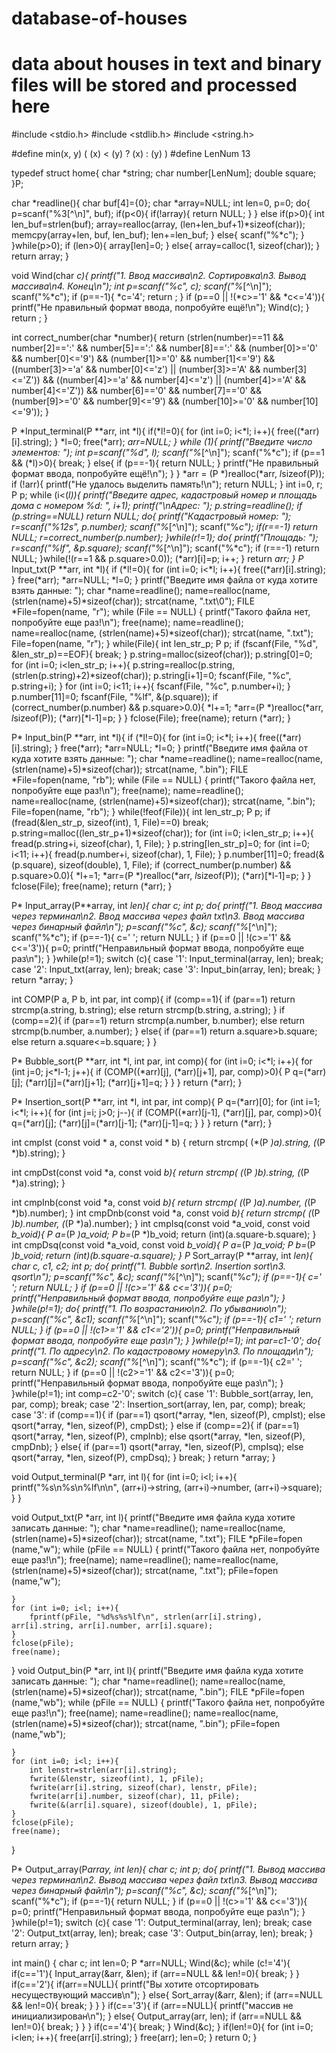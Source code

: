 # database-of-houses
# data about houses in text and binary files will be stored and processed here

#include <stdio.h>
#include <stdlib.h>
#include <string.h>

#define min(x, y) ( (x) < (y) ? (x) : (y) )
#define LenNum 13

typedef struct home{
    char *string;
    char number[LenNum];
    double square;
}P;

char *readline(){
    char buf[4]={0};
    char *array=NULL;
    int len=0, p=0;
    do{
        p=scanf("%3[^\n]", buf);
        if(p<0){
            if(!array){
                return NULL;
            }
        }
        else if(p>0){
            int len_buf=strlen(buf);
            array=realloc(array, (len+len_buf+1)*sizeof(char));
            memcpy(array+len, buf, len_buf);
            len+=len_buf;
        }
        else{
            scanf("%*c");
        }
    }while(p>0);
    if (len>0){
        array[len]=0;
    }
    else{
        array=calloc(1, sizeof(char));
    }
    return array;
}

void Wind(char *c){
    printf("1. Ввод массива\n2. Сортировка\n3. Вывод массива\n4. Конец\n");
    int p=scanf("%c", c);
    scanf("%*[^\n]");
    scanf("%*c");
    if (p==-1){
        *c='4';
        return ;
    }
    if (p==0 || !(*c>='1' && *c<='4')){
        printf("Не правильный формат ввода, попробуйте ещё!\n");
        Wind(c);
    }
    return ;
}

int correct_number(char *number){
    return (strlen(number)==11 && number[2]==':' && number[5]==':' && number[8]==':' && (number[0]>='0' && number[0]<='9') && (number[1]>='0' && number[1]<='9') && ((number[3]>='a' && number[0]<='z') || (number[3]>='A' && number[3]<='Z')) && ((number[4]>='a' && number[4]<='z') || (number[4]>='A' && number[4]<='Z')) && number[6]=='0' && number[7]=='0' && (number[9]>='0' && number[9]<='9') && (number[10]>='0' && number[10]<='9'));
}

P *Input_terminal(P **arr, int *l){
    if(*l!=0){
        for (int i=0; i<*l; i++){
            free((*arr)[i].string);
        }
        *l=0;
        free(*arr);
        *arr=NULL;
    }
    while (1){
        printf("Введите число элементов: ");
        int p=scanf("%d", l);
        scanf("%*[^\n]");
        scanf("%*c");
        if (p==1 && (*l)>0){
            break;
        }
        else{
            if (p==-1){
                return NULL;
            }
            printf("Не правильный формат ввода, попробуйте ещё!\n");
        }
    }
    *arr = (P *)realloc(*arr, *l*sizeof(P));
    if (!arr){
        printf("Не удалось выделить память!\n");
        return NULL;
    }
    int i=0, r;
    P p;
    while (i<(*l)){
        printf("Введите адрес, кадастровый номер и площадь дома с номером %d: ", i+1);
        printf("\nАдрес: ");
        p.string=readline();
        if (p.string==NULL)
            return NULL;
        do{
            printf("Кадастровый номер: ");
            r=scanf("%12s", p.number);
            scanf("%*[^\n]");
            scanf("%*c");
            if(r==-1)
                return NULL;
            r=correct_number(p.number);
        }while(r!=1);
        do{
            printf("Площадь: ");
            r=scanf("%lf", &p.square);
            scanf("%*[^\n]");
            scanf("%*c");
            if (r==-1)
                return NULL;
        }while(!(r==1 && p.square>0.0));
        (*arr)[i]=p;
        i++;
    }
    return *arr;
}
P* Input_txt(P **arr, int *l){
    if (*l!=0){
        for (int i=0; i<*l; i++){
            free((*arr)[i].string);
        }
        free(*arr);
        *arr=NULL;
        *l=0;
    }
    printf("Введите имя файла от куда хотите взять данные: ");
    char *name=readline();
    name=realloc(name, (strlen(name)+5)*sizeof(char));
    strcat(name, ".txt\0");
    FILE *File=fopen(name, "r");
    while (File == NULL) {
        printf("Такого файла нет, попробуйте еще раз!\n");
        free(name);
        name=readline();
        name=realloc(name, (strlen(name)+5)*sizeof(char));
        strcat(name, ".txt");
        File=fopen(name, "r");
    }
    while(File){
        int len_str_p;
        P p;
        if (fscanf(File, "%d", &len_str_p)==EOF){
            break;
        }
        p.string=malloc(sizeof(char));
        p.string[0]=0;
        for (int i=0; i<len_str_p; i++){
            p.string=realloc(p.string, (strlen(p.string)+2)*sizeof(char));
            p.string[i+1]=0;
            fscanf(File, "%c", p.string+i);
        }
        for (int i=0; i<11; i++){
            fscanf(File, "%c", p.number+i);
        }
        p.number[11]=0;
        fscanf(File, "%lf", &(p.square));
        if (correct_number(p.number) && p.square>0.0){
            *l+=1;
            *arr=(P *)realloc(*arr, *l*sizeof(P));
            (*arr)[*l-1]=p;
        }
    }
    fclose(File);
    free(name);
    return (*arr);
}

P* Input_bin(P **arr, int *l){
    if (*l!=0){
        for (int i=0; i<*l; i++){
            free((*arr)[i].string);
        }
        free(*arr);
        *arr=NULL;
        *l=0;
    }
    printf("Введите имя файла от куда хотите взять данные: ");
    char *name=readline();
    name=realloc(name, (strlen(name)+5)*sizeof(char));
    strcat(name, ".bin");
    FILE *File=fopen(name, "rb");
    while (File == NULL) {
        printf("Такого файла нет, попробуйте еще раз!\n");
        free(name);
        name=readline();
        name=realloc(name, (strlen(name)+5)*sizeof(char));
        strcat(name, ".bin");
        File=fopen(name, "rb");
    }
    while(!feof(File)){
        int len_str_p;
        P p;
        if (fread(&len_str_p, sizeof(int), 1, File)==0)
            break;
        p.string=malloc((len_str_p+1)*sizeof(char));
        for (int i=0; i<len_str_p; i++){
            fread(p.string+i, sizeof(char), 1, File);
        }
        p.string[len_str_p]=0;
        for (int i=0; i<11; i++){
            fread(p.number+i, sizeof(char), 1, File);
        }
        p.number[11]=0;
        fread(&(p.square), sizeof(double), 1, File);
        if (correct_number(p.number) && p.square>0.0){
            *l+=1;
            *arr=(P *)realloc(*arr, *l*sizeof(P));
            (*arr)[*l-1]=p;
        }
    }
    fclose(File);
    free(name);
    return (*arr);
}


P* Input_array(P**array, int *len){
    char c;
    int p;
    do{
        printf("1. Ввод массива через терминал\n2. Ввод массива через файл txt\n3. Ввод массива через бинарный файл\n");
        p=scanf("%c", &c);
        scanf("%*[^\n]");
        scanf("%*c");
        if (p==-1){
            c=' ';
            return NULL;
        }
        if (p==0 || !(c>='1' && c<='3')){
            p=0;
            printf("Неправильный формат ввода, попробуйте еще раз\n");
        }
    }while(p!=1);
    switch (c){
        case '1':
            Input_terminal(array, len);
            break;
        case '2':
            Input_txt(array, len);
            break;
        case '3':
            Input_bin(array, len);
            break;
    }
    return *array;
}

int COMP(P a, P b, int par, int comp){
    if (comp==1){
        if (par==1)
            return strcmp(a.string, b.string);
        else
            return strcmp(b.string, a.string);
    }
    if (comp==2){
        if (par==1)
            return strcmp(a.number, b.number);
        else
            return strcmp(b.number, a.number);
    }
    else{
        if (par==1)
            return a.square>b.square;
        else
            return a.square<=b.square;
    }
}

P* Bubble_sort(P **arr, int *l, int par, int comp){
    for (int i=0; i<*l; i++){
        for (int j=0; j<*l-1; j++){
            if (COMP((*arr)[j], (*arr)[j+1], par, comp)>0){
                P q=(*arr)[j];
                (*arr)[j]=(*arr)[j+1];
                (*arr)[j+1]=q;
            }
        }
    }
    return (*arr);
}

P* Insertion_sort(P **arr, int *l, int par, int comp){
    P q=(*arr)[0];
    for (int i=1; i<*l; i++){
        for (int j=i; j>0; j--){
            if (COMP((*arr)[j-1], (*arr)[j], par, comp)>0){
                q=(*arr)[j];
                (*arr)[j]=(*arr)[j-1];
                (*arr)[j-1]=q;
            }
        }
    }
    return (*arr);
}

int cmpIst (const void * a, const void * b) {
    return strcmp( (*(P *)a).string, (*(P *)b).string);
}

int cmpDst(const void *a, const void *b){
    return strcmp( (*(P *)b).string, (*(P *)a).string);
}

int cmpInb(const void *a, const void *b){
    return strcmp( (*(P *)a).number, (*(P *)b).number);
}
int cmpDnb(const void *a, const void *b){
    return strcmp( (*(P *)b).number, (*(P *)a).number);
}
int cmpIsq(const void *a_void, const void *b_void){
    P a=*(P *)a_void;
    P b=*(P *)b_void;
    return (int)(a.square-b.square);
}
int cmpDsq(const void *a_void, const void *b_void){
    P a=*(P *)a_void;
    P b=*(P *)b_void;
    return (int)(b.square-a.square);
}
P* Sort_array(P **array, int *len){
    char c, c1, c2;
    int p;
    do{
        printf("1. Bubble sort\n2. Insertion sort\n3. qsort\n");
        p=scanf("%c", &c);
        scanf("%*[^\n]");
        scanf("%*c");
        if (p==-1){
            c=' ';
            return NULL;
        }
        if (p==0 || !(c>='1' && c<='3')){
            p=0;
            printf("Неправильный формат ввода, попробуйте еще раз\n");
        }
    }while(p!=1);
    do{
        printf("1. По возрастанию\n2. По убыванию\n");
        p=scanf("%c", &c1);
        scanf("%*[^\n]");
        scanf("%*c");
        if (p==-1){
            c1=' ';
            return NULL;
        }
        if (p==0 || !(c1>='1' && c1<='2')){
            p=0;
            printf("Неправильный формат ввода, попробуйте еще раз\n");
        }
    }while(p!=1);
    int par=c1-'0';
    do{
        printf("1. По адресу\n2. По кадастровому номеру\n3. По площади\n");
        p=scanf("%c", &c2);
        scanf("%*[^\n]");
        scanf("%*c");
        if (p==-1){
            c2=' ';
            return NULL;
        }
        if (p==0 || !(c2>='1' && c2<='3')){
            p=0;
            printf("Неправильный формат ввода, попробуйте еще раз\n");
        }
    }while(p!=1);
    int comp=c2-'0';
    switch (c){
        case '1':
            Bubble_sort(array, len, par, comp);
            break;
        case '2':
            Insertion_sort(array, len, par, comp);
            break;
        case '3':
            if (comp==1){
                if (par==1)
                    qsort(*array, *len, sizeof(P), cmpIst);
                else
                    qsort(*array, *len, sizeof(P), cmpDst);
            }
            else if (comp==2){
                if (par==1)
                    qsort(*array, *len, sizeof(P), cmpInb);
                else
                    qsort(*array, *len, sizeof(P), cmpDnb);
            }
            else{
                if (par==1)
                    qsort(*array, *len, sizeof(P), cmpIsq);
                else
                    qsort(*array, *len, sizeof(P), cmpDsq);
            }
            break;
    }
    return *array;
}

void Output_terminal(P *arr, int l){
    for (int i=0; i<l; i++){
           printf("%s\n%s\n%lf\n\n", (arr+i)->string, (arr+i)->number, (arr+i)->square);
    }
}

void Output_txt(P *arr, int l){
    printf("Введите имя файла куда хотите записать данные: ");
    char *name=readline();
    name=realloc(name, (strlen(name)+5)*sizeof(char));
    strcat(name, ".txt");
    FILE *pFile=fopen (name,"w");
    while (pFile == NULL) {
        printf("Такого файла нет, попробуйте еще раз!\n");
        free(name);
        name=readline();
        name=realloc(name, (strlen(name)+5)*sizeof(char));
        strcat(name, ".txt");
        pFile=fopen (name,"w");
        
    }
    for (int i=0; i<l; i++){
        fprintf(pFile, "%d%s%s%lf\n", strlen(arr[i].string), arr[i].string, arr[i].number, arr[i].square);
    }
    fclose(pFile);
    free(name);
}
void Output_bin(P *arr, int l){
    printf("Введите имя файла куда хотите записать данные: ");
    char *name=readline();
    name=realloc(name, (strlen(name)+5)*sizeof(char));
    strcat(name, ".bin");
    FILE *pFile=fopen (name,"wb");
    while (pFile == NULL) {
        printf("Такого файла нет, попробуйте еще раз!\n");
        free(name);
        name=readline();
        name=realloc(name, (strlen(name)+5)*sizeof(char));
        strcat(name, ".bin");
        pFile=fopen (name,"wb");
        
    }
    for (int i=0; i<l; i++){
        int lenstr=strlen(arr[i].string);
        fwrite(&lenstr, sizeof(int), 1, pFile);
        fwrite(arr[i].string, sizeof(char), lenstr, pFile);
        fwrite(arr[i].number, sizeof(char), 11, pFile);
        fwrite(&(arr[i].square), sizeof(double), 1, pFile);
    }
    fclose(pFile);
    free(name);
}

P* Output_array(P*array, int len){
    char c;
    int p;
    do{
        printf("1. Вывод массива через терминал\n2. Вывод массива через файл txt\n3. Вывод массива через бинарный файл\n");
        p=scanf("%c", &c);
        scanf("%*[^\n]");
        scanf("%*c");
        if (p==-1){
            return NULL;
        }
        if (p==0 || !(c>='1' && c<='3')){
            p=0;
            printf("Неправильный формат ввода, попробуйте еще раз\n");
        }
    }while(p!=1);
    switch (c){
        case '1':
            Output_terminal(array, len);
            break;
        case '2':
            Output_txt(array, len);
            break;
        case '3':
            Output_bin(array, len);
            break;
    }
    return array;
}

int main() {
    char c;
    int len=0;
    P *arr=NULL;
    Wind(&c);
    while (c!='4'){
        if(c=='1'){
            Input_array(&arr, &len);
            if (arr==NULL && len!=0){
                break;
            }
        }
        if(c=='2'){
            if(arr==NULL){
                printf("Вы хотите отсортировать несуществующий массив\n");
            }
            else{
                Sort_array(&arr, &len);
                if (arr==NULL && len!=0){
                    break;
                }
            }
        }
        if(c=='3'){
            if (arr==NULL){
                printf("массив не инициализирован\n");
            }
            else{
                Output_array(arr, len);
                if (arr==NULL && len!=0){
                    break;
                }
            }
        }
        if(c=='4'){
            break;
        }
        Wind(&c);
    }
    if(len!=0){
        for (int i=0; i<len; i++){
            free(arr[i].string);
        }
        free(arr);
        len=0;
    }
    return 0;
}
